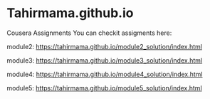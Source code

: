 # Tahirmama.github.io
Cousera Assignments
You can checkit assigments here:

module2: https://tahirmama.github.io/module2_solution/index.html

module3: https://tahirmama.github.io/module3_solution/index.html

module4: https://tahirmama.github.io/module4_solution/index.html

module5: https://tahirmama.github.io/module5_solution/index.html
